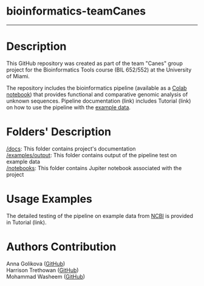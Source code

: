 # bioinformatics-teamCanes
---
# Description
This GitHub repository was created as part of the team "Canes" group project for the Bioinformatics Tools course (BIL 652/552) at the University of Miami.

The repository includes the bioinformatics pipeline (available as a [Colab notebook](https://colab.research.google.com/github/luquelab/bioinformatics-teamCanes/blob/main/notebook/main_pipeline.ipynb)) that provides functional and comparative genomic analysis of unknown sequences. Pipeline documentation (link) includes Tutorial (link) on how to use the pipeline with the [example data](https://github.com/luquelab/bioinformatics-teamCanes/tree/main/examples/sequences.fasta). 

# Folders' Description
[/docs](https://github.com/luquelab/bioinformatics-teamCanes/tree/main/docs): This folder contains project's documentation  
[/examples/output](https://github.com/luquelab/bioinformatics-teamCanes/tree/main/examples/output): This folder contains output of the pipeline test on example data  
[/notebooks](https://github.com/luquelab/bioinformatics-teamCanes/tree/main/notebooks): This folder contains Jupiter notebook associated with the project  

# Usage Examples
The detailed testing of the pipeline on example data from [NCBI](https://www.ncbi.nlm.nih.gov/) is provided in Tutorial (link).  

# Authors Contribution
Anna Golikova ([GitHub](https://github.com/anna-golikova))  
Harrison Trethowan ([GitHub](https://github.com/HJTrethowan))  
Mohammad Washeem ([GitHub](https://github.com/mowasheem1))  
